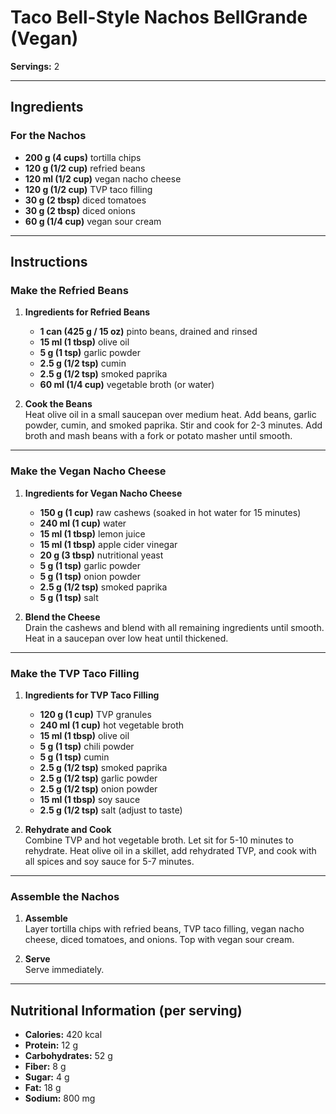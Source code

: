 # Taco Bell-Style Nachos BellGrande (Vegan)

**Servings:** 2

---

## Ingredients

### For the Nachos
- **200 g (4 cups)** tortilla chips
- **120 g (1/2 cup)** refried beans
- **120 ml (1/2 cup)** vegan nacho cheese
- **120 g (1/2 cup)** TVP taco filling
- **30 g (2 tbsp)** diced tomatoes
- **30 g (2 tbsp)** diced onions
- **60 g (1/4 cup)** vegan sour cream

---

## Instructions

### Make the Refried Beans
1. **Ingredients for Refried Beans**
   - **1 can (425 g / 15 oz)** pinto beans, drained and rinsed
   - **15 ml (1 tbsp)** olive oil
   - **5 g (1 tsp)** garlic powder
   - **2.5 g (1/2 tsp)** cumin
   - **2.5 g (1/2 tsp)** smoked paprika
   - **60 ml (1/4 cup)** vegetable broth (or water)

2. **Cook the Beans**  
   Heat olive oil in a small saucepan over medium heat. Add beans, garlic powder, cumin, and smoked paprika. Stir and cook for 2-3 minutes. Add broth and mash beans with a fork or potato masher until smooth.

---

### Make the Vegan Nacho Cheese
1. **Ingredients for Vegan Nacho Cheese**
   - **150 g (1 cup)** raw cashews (soaked in hot water for 15 minutes)
   - **240 ml (1 cup)** water
   - **15 ml (1 tbsp)** lemon juice
   - **15 ml (1 tbsp)** apple cider vinegar
   - **20 g (3 tbsp)** nutritional yeast
   - **5 g (1 tsp)** garlic powder
   - **5 g (1 tsp)** onion powder
   - **2.5 g (1/2 tsp)** smoked paprika
   - **5 g (1 tsp)** salt

2. **Blend the Cheese**  
   Drain the cashews and blend with all remaining ingredients until smooth. Heat in a saucepan over low heat until thickened.

---

### Make the TVP Taco Filling
1. **Ingredients for TVP Taco Filling**
   - **120 g (1 cup)** TVP granules
   - **240 ml (1 cup)** hot vegetable broth
   - **15 ml (1 tbsp)** olive oil
   - **5 g (1 tsp)** chili powder
   - **5 g (1 tsp)** cumin
   - **2.5 g (1/2 tsp)** smoked paprika
   - **2.5 g (1/2 tsp)** garlic powder
   - **2.5 g (1/2 tsp)** onion powder
   - **15 ml (1 tbsp)** soy sauce
   - **2.5 g (1/2 tsp)** salt (adjust to taste)

2. **Rehydrate and Cook**  
   Combine TVP and hot vegetable broth. Let sit for 5-10 minutes to rehydrate. Heat olive oil in a skillet, add rehydrated TVP, and cook with all spices and soy sauce for 5-7 minutes.

---

### Assemble the Nachos
1. **Assemble**  
   Layer tortilla chips with refried beans, TVP taco filling, vegan nacho cheese, diced tomatoes, and onions. Top with vegan sour cream.

2. **Serve**  
   Serve immediately.

---

## Nutritional Information (per serving)
- **Calories:** 420 kcal  
- **Protein:** 12 g  
- **Carbohydrates:** 52 g  
- **Fiber:** 8 g  
- **Sugar:** 4 g  
- **Fat:** 18 g  
- **Sodium:** 800 mg  